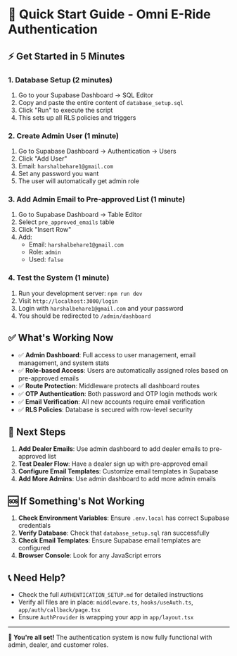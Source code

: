 # 🚀 Quick Start Guide - Omni E-Ride Authentication

## ⚡ Get Started in 5 Minutes

### 1. Database Setup (2 minutes)
1. Go to your Supabase Dashboard → SQL Editor
2. Copy and paste the entire content of `database_setup.sql`
3. Click "Run" to execute the script
4. This sets up all RLS policies and triggers

### 2. Create Admin User (1 minute)
1. Go to Supabase Dashboard → Authentication → Users
2. Click "Add User"
3. Email: `harshalbehare1@gmail.com`
4. Set any password you want
5. The user will automatically get admin role

### 3. Add Admin Email to Pre-approved List (1 minute)
1. Go to Supabase Dashboard → Table Editor
2. Select `pre_approved_emails` table
3. Click "Insert Row"
4. Add:
   - Email: `harshalbehare1@gmail.com`
   - Role: `admin`
   - Used: `false`

### 4. Test the System (1 minute)
1. Run your development server: `npm run dev`
2. Visit `http://localhost:3000/login`
3. Login with `harshalbehare1@gmail.com` and your password
4. You should be redirected to `/admin/dashboard`

## ✅ What's Working Now

- ✅ **Admin Dashboard**: Full access to user management, email management, and system stats
- ✅ **Role-based Access**: Users are automatically assigned roles based on pre-approved emails
- ✅ **Route Protection**: Middleware protects all dashboard routes
- ✅ **OTP Authentication**: Both password and OTP login methods work
- ✅ **Email Verification**: All new accounts require email verification
- ✅ **RLS Policies**: Database is secured with row-level security

## 🔄 Next Steps

1. **Add Dealer Emails**: Use admin dashboard to add dealer emails to pre-approved list
2. **Test Dealer Flow**: Have a dealer sign up with pre-approved email
3. **Configure Email Templates**: Customize email templates in Supabase
4. **Add More Admins**: Use admin dashboard to add more admin emails

## 🆘 If Something's Not Working

1. **Check Environment Variables**: Ensure `.env.local` has correct Supabase credentials
2. **Verify Database**: Check that `database_setup.sql` ran successfully
3. **Check Email Templates**: Ensure Supabase email templates are configured
4. **Browser Console**: Look for any JavaScript errors

## 📞 Need Help?

- Check the full `AUTHENTICATION_SETUP.md` for detailed instructions
- Verify all files are in place: `middleware.ts`, `hooks/useAuth.ts`, `app/auth/callback/page.tsx`
- Ensure `AuthProvider` is wrapping your app in `app/layout.tsx`

---

**🎉 You're all set!** The authentication system is now fully functional with admin, dealer, and customer roles. 